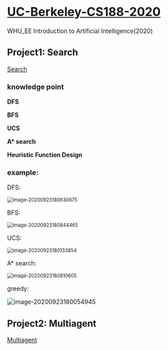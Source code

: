 # [UC-Berkeley-CS188-2020](https://github.com/fyqqyf/UC-Berkeley-CS188-2020)

WHU_EE        Introduction to Artificial Intelligence(2020)

## Project1: Search

[Search](https://github.com/fyqqyf/UC-Berkeley-CS188-2020/tree/master/project1_search)

### knowledge point

**DFS**

**BFS**

**UCS**

**A\* search**

**Heuristic Function Design**

### example:

DFS:

<img src="https://i.loli.net/2020/09/23/TDvmn85cj7bfwYg.png" alt="image-20200923180630675" style="zoom: 80%;" />

BFS:

<img src="https://i.loli.net/2020/09/23/t51SZB9slfN4qUc.png" alt="image-20200923180844465" style="zoom:80%;" />

UCS:

<img src="https://i.loli.net/2020/09/23/HKhpXZqCtJT25Fm.png" alt="image-20200923180133854" style="zoom:80%;" />

A* search:

<img src="https://i.loli.net/2020/09/23/V3rwsja8IfYGCOT.png" alt="image-20200923180810605" style="zoom:80%;" />

greedy:

<img src="https://i.loli.net/2020/09/23/ONryj4VBP2pfgwX.png" alt="image-20200923180054945"  />

## Project2: Multiagent

[Multiagent](https://github.com/fyqqyf/UC-Berkeley-CS188-2020/tree/master/Project2_multiagent)

